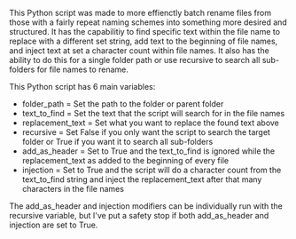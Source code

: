 
This Python script was made to more effienctly batch rename files from those with a fairly repeat naming schemes into something more desired and structured.
It has the capabilitiy to find specific text within the file name to replace with a different set string, add text to the beginning of file names, and
inject text at set a character count within file names. It also has the ability to do this for a single folder path or use recursive to search all sub-folders for file names to rename.

This Python script has 6 main variables:
  * folder_path = Set the path to the folder or parent folder
  * text_to_find = Set the text that the script will search for in the file names
  * replacement_text = Set what you want to replace the found text above
  * recursive = Set False if you only want the script to search the target folder or True if you want it to search all sub-folders
  * add_as_header = Set to True and the text_to_find is ignored while the replacement_text as added to the beginning of every file
  * injection = Set to True and the script will do a character count from the text_to_find string and inject the replacement_text after that many characters in the file names

The add_as_header and injection modifiers can be individually run with the recursive variable, but I've put a safety stop if both add_as_header and injection are set to True.
